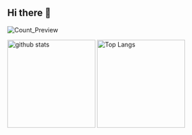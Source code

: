 ## Hi there 👋
![Count_Preview](https://komarev.com/ghpvc/?username=ryo-manba&style=flat-square)

<p align="left"> 
  <img alt="github stats" height="200px" src="https://github-readme-stats.vercel.app/api?username=ryo-manba&theme=blueberry&show_icons=ture" />
  <img alt="Top Langs" height="200px" src="https://github-readme-stats.vercel.app/api/top-langs/?username=ryo-manba&layout=compact&show_icons=true&theme=blueberry" />
</p>
